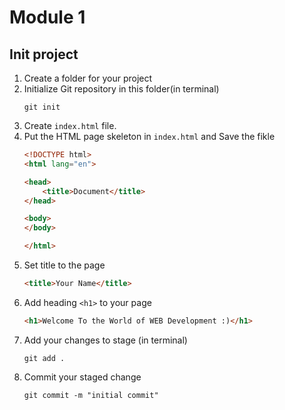 # Module 1
## Init project

1. Create a folder for your project
2. Initialize Git repository in this folder(in terminal)
    ```
    git init
    ``` 
3. Create `index.html` file.
4. Put the HTML page skeleton in `index.html` and Save the fikle
    ```html
    <!DOCTYPE html>
    <html lang="en">

    <head>
        <title>Document</title>
    </head>

    <body>
    </body>

    </html>
    ```
5. Set title to the page
    ```html
    <title>Your Name</title>
    ```
6. Add heading `<h1>` to your page
    ```html
    <h1>Welcome To the World of WEB Development :)</h1>
    ```
7. Add your changes to stage (in terminal)
    ```
    git add .
    ```
8. Commit your staged change
    ```
    git commit -m "initial commit"
    ```